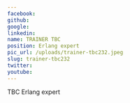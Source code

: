 ```yaml
---
facebook: 
github: 
google: 
linkedin: 
name: TRAINER TBC
position: Erlang expert
pic_url: /uploads/trainer-tbc232.jpeg
slug: trainer-tbc232
twitter: 
youtube: 
---
```

<p>TBC Erlang expert</p>
